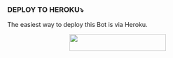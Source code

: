 
### DEPLOY TO HEROKU⤵️
The easiest way to deploy this Bot is via Heroku.
<p align="center"><a href="https://heroku.com/deploy?template=https://github.com/icungkeren/sukunamusic"> <img src="https://img.shields.io/badge/Deploy%20To%20Heroku-black?style=for-the-badge&logo=heroku" width="220" height="38.45"/></a></p>
